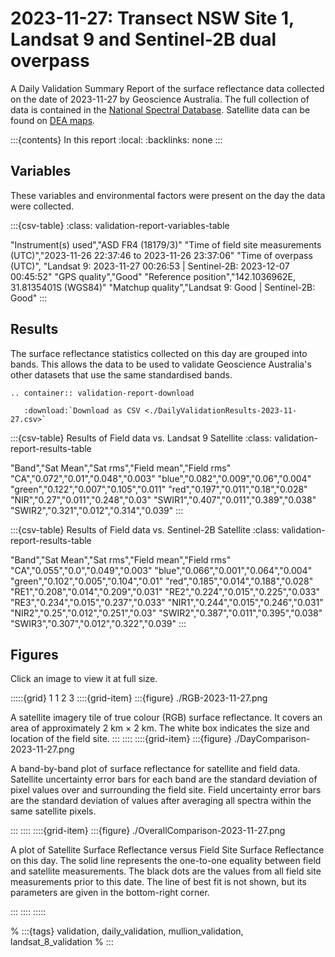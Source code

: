 
# 2023-11-27: Transect NSW Site 1, Landsat 9 and Sentinel-2B dual overpass

A Daily Validation Summary Report of the surface reflectance data collected on the date of 2023-11-27 by Geoscience&nbsp;Australia. 
The full collection of data is contained in the [National Spectral Database](https://www.dea.ga.gov.au/products/national-spectral-database).
Satellite data can be found on [DEA maps](https://maps.dea.ga.gov.au/).

:::{contents} In this report
:local:
:backlinks: none
:::

## Variables

These variables and environmental factors were present on the day the data were collected.

:::{csv-table}
:class: validation-report-variables-table

"Instrument(s) used","ASD FR4 (18179/3)"
"Time of field site measurements (UTC)","2023-11-26 22:37:46 to 2023-11-26 23:37:06"
"Time of overpass (UTC)", "Landsat 9: 2023-11-27 00:26:53 | Sentinel-2B: 2023-12-07 00:45:52"
"GPS quality","Good"
"Reference position","142.1036962E, 31.8135401S (WGS84)"
"Matchup quality","Landsat 9: Good | Sentinel-2B: Good"
:::

## Results

The surface reflectance statistics collected on this day are grouped into bands. 
This allows the data to be used to validate Geoscience Australia's other datasets that use the same standardised bands.

```{eval-rst}
.. container:: validation-report-download

   :download:`Download as CSV <./DailyValidationResults-2023-11-27.csv>`
```

:::{csv-table} Results of Field data vs. Landsat 9 Satellite
:class: validation-report-results-table

"Band","Sat Mean","Sat rms","Field mean","Field rms"
"CA","0.072","0.01","0.048","0.003"
"blue","0.082","0.009","0.06","0.004"
"green","0.122","0.007","0.105","0.011"
"red","0.197","0.011","0.18","0.028"
"NIR","0.27","0.011","0.248","0.03"
"SWIR1","0.407","0.011","0.389","0.038"
"SWIR2","0.321","0.012","0.314","0.039"
:::

:::{csv-table} Results of Field data vs. Sentinel-2B Satellite
:class: validation-report-results-table

"Band","Sat Mean","Sat rms","Field mean","Field rms"
"CA","0.055","0.0","0.049","0.003"
"blue","0.066","0.001","0.064","0.004"
"green","0.102","0.005","0.104","0.01"
"red","0.185","0.014","0.188","0.028"
"RE1","0.208","0.014","0.209","0.031"
"RE2","0.224","0.015","0.225","0.033"
"RE3","0.234","0.015","0.237","0.033"
"NIR1","0.244","0.015","0.246","0.031"
"NIR2","0.25","0.012","0.251","0.03"
"SWIR2","0.387","0.011","0.395","0.038"
"SWIR3","0.307","0.012","0.322","0.039"
:::

## Figures

Click an image to view it at full size.

:::::{grid} 1 1 2 3
::::{grid-item}
:::{figure} ./RGB-2023-11-27.png

A satellite imagery tile of true colour (RGB) surface reflectance. 
It covers an area of approximately 2&nbsp;km &times; 2&nbsp;km. 
The white box indicates the size and location
of the field site.
:::
::::
::::{grid-item}
:::{figure} ./DayComparison-2023-11-27.png

A band-by-band plot of surface reflectance for satellite and field data. 
Satellite uncertainty error bars for each band are the standard deviation
of pixel values over and surrounding the field site. 
Field uncertainty error bars are the standard deviation of values after 
averaging all spectra within the same satellite pixels. 

:::
::::
::::{grid-item}
:::{figure} ./OverallComparison-2023-11-27.png

A plot of Satellite Surface Reflectance versus Field Site Surface Reflectance on this day.
The solid line represents the one-to-one equality between field and satellite measurements.
The black dots are the values from all field site measurements prior to this date. 
The line of best fit is not shown, but its parameters are given in the bottom-right corner.

:::
::::
:::::

% :::{tags} validation, daily_validation, mullion_validation, landsat_8_validation
% :::
